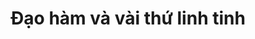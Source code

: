 ---
layout: post
title:  Đạo hàm và vài thứ linh tinh
categories: [math]
description: >
    Đạo hàm là gì và ứng dụng của nó
---